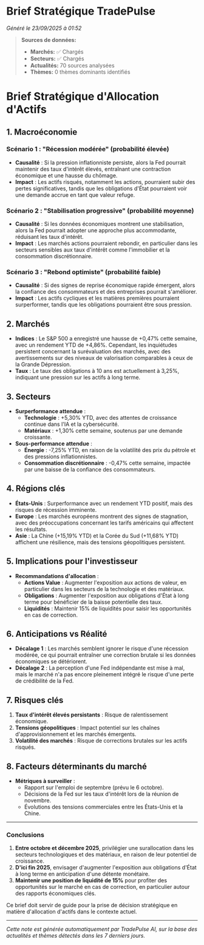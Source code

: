 # Brief Stratégique TradePulse

*Généré le 23/09/2025 à 01:52*

> **Sources de données:**
> - **Marchés:** ✅ Chargés
> - **Secteurs:** ✅ Chargés
> - **Actualités:** 70 sources analysées
> - **Thèmes:** 0 thèmes dominants identifiés

# Brief Stratégique d'Allocation d'Actifs

## 1. Macroéconomie

### Scénario 1 : "Récession modérée" (probabilité élevée)
- **Causalité** : Si la pression inflationniste persiste, alors la Fed pourrait maintenir des taux d'intérêt élevés, entraînant une contraction économique et une hausse du chômage.
- **Impact** : Les actifs risqués, notamment les actions, pourraient subir des pertes significatives, tandis que les obligations d'État pourraient voir une demande accrue en tant que valeur refuge.

### Scénario 2 : "Stabilisation progressive" (probabilité moyenne)
- **Causalité** : Si les données économiques montrent une stabilisation, alors la Fed pourrait adopter une approche plus accommodante, réduisant les taux d'intérêt.
- **Impact** : Les marchés actions pourraient rebondir, en particulier dans les secteurs sensibles aux taux d'intérêt comme l'immobilier et la consommation discrétionnaire.

### Scénario 3 : "Rebond optimiste" (probabilité faible)
- **Causalité** : Si des signes de reprise économique rapide émergent, alors la confiance des consommateurs et des entreprises pourrait s'améliorer.
- **Impact** : Les actifs cycliques et les matières premières pourraient surperformer, tandis que les obligations pourraient être sous pression.

## 2. Marchés
- **Indices** : Le S&P 500 a enregistré une hausse de +0,47% cette semaine, avec un rendement YTD de +4,86%. Cependant, les inquiétudes persistent concernant la surévaluation des marchés, avec des avertissements sur des niveaux de valorisation comparables à ceux de la Grande Dépression.
- **Taux** : Le taux des obligations à 10 ans est actuellement à 3,25%, indiquant une pression sur les actifs à long terme.

## 3. Secteurs
- **Surperformance attendue** : 
  - **Technologie** : +5,30% YTD, avec des attentes de croissance continue dans l'IA et la cybersécurité.
  - **Matériaux** : +1,30% cette semaine, soutenus par une demande croissante.
- **Sous-performance attendue** :
  - **Énergie** : -7,25% YTD, en raison de la volatilité des prix du pétrole et des pressions inflationnistes.
  - **Consommation discrétionnaire** : -0,47% cette semaine, impactée par une baisse de la confiance des consommateurs.

## 4. Régions clés
- **États-Unis** : Surperformance avec un rendement YTD positif, mais des risques de récession imminente.
- **Europe** : Les marchés européens montrent des signes de stagnation, avec des préoccupations concernant les tarifs américains qui affectent les résultats.
- **Asie** : La Chine (+15,19% YTD) et la Corée du Sud (+11,68% YTD) affichent une résilience, mais des tensions géopolitiques persistent.

## 5. Implications pour l'investisseur
- **Recommandations d'allocation** :
  - **Actions Value** : Augmenter l'exposition aux actions de valeur, en particulier dans les secteurs de la technologie et des matériaux.
  - **Obligations** : Augmenter l'exposition aux obligations d'État à long terme pour bénéficier de la baisse potentielle des taux.
  - **Liquidités** : Maintenir 15% de liquidités pour saisir les opportunités en cas de correction.

## 6. Anticipations vs Réalité
- **Décalage 1** : Les marchés semblent ignorer le risque d'une récession modérée, ce qui pourrait entraîner une correction brutale si les données économiques se détériorent.
- **Décalage 2** : La perception d'une Fed indépendante est mise à mal, mais le marché n'a pas encore pleinement intégré le risque d'une perte de crédibilité de la Fed.

## 7. Risques clés
1. **Taux d'intérêt élevés persistants** : Risque de ralentissement économique.
2. **Tensions géopolitiques** : Impact potentiel sur les chaînes d'approvisionnement et les marchés émergents.
3. **Volatilité des marchés** : Risque de corrections brutales sur les actifs risqués.

## 8. Facteurs déterminants du marché
- **Métriques à surveiller** : 
  - Rapport sur l'emploi de septembre (prévu le 6 octobre).
  - Décisions de la Fed sur les taux d'intérêt lors de la réunion de novembre.
  - Évolutions des tensions commerciales entre les États-Unis et la Chine.

---

### Conclusions
1. **Entre octobre et décembre 2025**, privilégier une surallocation dans les secteurs technologiques et des matériaux, en raison de leur potentiel de croissance.
2. **D'ici fin 2025**, envisager d'augmenter l'exposition aux obligations d'État à long terme en anticipation d'une détente monétaire.
3. **Maintenir une position de liquidité de 15%** pour profiter des opportunités sur le marché en cas de correction, en particulier autour des rapports économiques clés.

Ce brief doit servir de guide pour la prise de décision stratégique en matière d'allocation d'actifs dans le contexte actuel.

---

*Cette note est générée automatiquement par TradePulse AI, sur la base des actualités et thèmes détectés dans les 7 derniers jours.*

